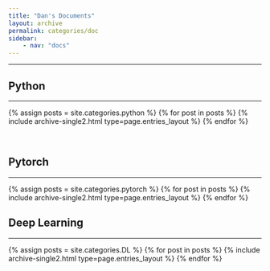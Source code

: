 ```yaml
---
title: "Dan's Documents"
layout: archive
permalink: categories/doc
sidebar:
    - nav: "docs"
---
```


---

## Python
---
{% assign posts = site.categories.python %}
{% for post in posts %} {% include archive-single2.html type=page.entries_layout %} {% endfor %}

&nbsp;

## Pytorch
---
{% assign posts = site.categories.pytorch %}
{% for post in posts %} {% include archive-single2.html type=page.entries_layout %} {% endfor %}


## Deep Learning
---
{% assign posts = site.categories.DL %}
{% for post in posts %} {% include archive-single2.html type=page.entries_layout %} {% endfor %}